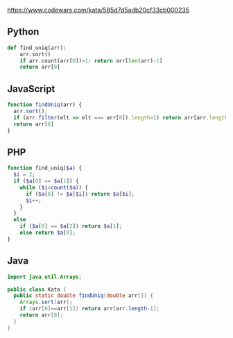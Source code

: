 https://www.codewars.com/kata/585d7d5adb20cf33cb000235

## Python
```python
def find_uniq(arr):
    arr.sort()
    if arr.count(arr[0])>1: return arr[len(arr)-1]
    return arr[0]
```

## JavaScript
```js
function findUniq(arr) {
  arr.sort();
  if (arr.filter(elt => elt === arr[0]).length>1) return arr[arr.length-1]
  return arr[0]
}
```

## PHP
```php
function find_uniq($a) {
  $i = 2;
  if ($a[0] == $a[1]) {
    while ($i<count($a)) {
      if ($a[0] != $a[$i]) return $a[$i];
      $i++;
    }
  }
  else 
    if ($a[0] == $a[2]) return $a[1];
    else return $a[0];
}
```

## Java
```java
import java.util.Arrays;

public class Kata {
  public static double findUniq(double arr[]) {
    Arrays.sort(arr);
    if (arr[0]==arr[1]) return arr[arr.length-1];
    return arr[0];
  }
}
```